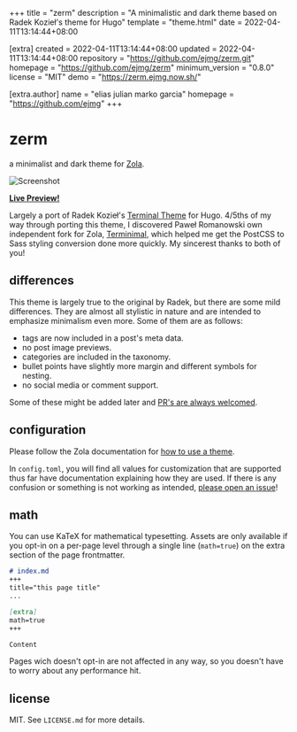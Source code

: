 
+++
title = "zerm"
description = "A minimalistic and dark theme based on Radek Kozieł's theme for Hugo"
template = "theme.html"
date = 2022-04-11T13:14:44+08:00

[extra]
created = 2022-04-11T13:14:44+08:00
updated = 2022-04-11T13:14:44+08:00
repository = "https://github.com/ejmg/zerm.git"
homepage = "https://github.com/ejmg/zerm"
minimum_version = "0.8.0"
license = "MIT"
demo = "https://zerm.ejmg.now.sh/"

[extra.author]
name = "elias julian marko garcia"
homepage = "https://github.com/ejmg"
+++        

# zerm

a minimalist and dark theme for [Zola](https://getzola.org).

![Screenshot](../master/zerm-preview.png?raw=true)

[**Live Preview!**](https://zerm.ejmg.now.sh/)

Largely a port of Radek Kozieł's [Terminal
Theme](https://github.com/panr/hugo-theme-terminal) for Hugo. 4/5ths of my way
through porting this theme, I discovered Paweł Romanowski own independent fork
for Zola, [Terminimal](https://github.com/pawroman/zola-theme-terminimal),
which helped me get the PostCSS to Sass styling conversion done more
quickly. My sincerest thanks to both of you!

## differences

This theme is largely true to the original by Radek, but there are some mild
differences. They are almost all stylistic in nature and are intended to
emphasize minimalism even more. Some of them are as follows:
- tags are now included in a post's meta data.
- no post image previews.
- categories are included in the taxonomy.
- bullet points have slightly more margin and different symbols for nesting.
- no social media or comment support.

Some of these might be added later and [PR's are always
welcomed](https://github.com/ejmg/zerm/pulls).

## configuration

Please follow the Zola documentation for [how to use a
theme](https://www.getzola.org/documentation/themes/installing-and-using-themes/#installing-a-theme).

In `config.toml`, you will find all values for customization that are supported
thus far have documentation explaining how they are used. If there is any confusion or something is not working as intended, [please open an issue](https://github.com/ejmg/zerm/issues)!

## math
You can use KaTeX for mathematical typesetting.
Assets are only available if you opt-in on a per-page level through
a single line (`math=true`) on the extra section of the page frontmatter.

``` md
# index.md
+++
title="this page title"
...

[extra]
math=true
+++

Content
```

Pages wich doesn't opt-in are not affected in any way, so you doesn't have
to worry about any performance hit.

## license

MIT. See `LICENSE.md` for more details.

        